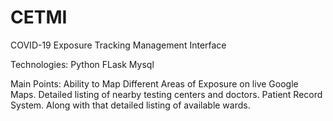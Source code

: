 # CETMI
COVID-19 Exposure Tracking Management Interface

Technologies:
        Python
        FLask
        Mysql
        
Main Points:
        Ability to Map Different Areas of Exposure on live Google Maps. 
        Detailed listing of nearby testing centers and doctors.
        Patient Record System. 
        Along with that detailed listing of available wards. 
        

  
